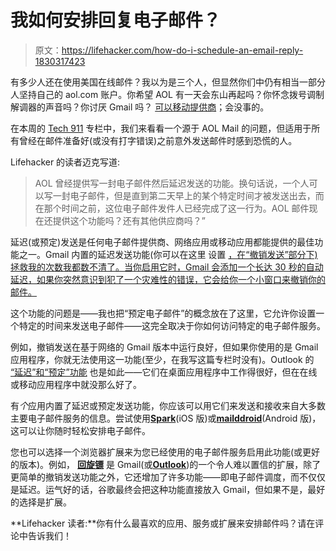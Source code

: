 # 我如何安排回复电子邮件？

> 原文：<https://lifehacker.com/how-do-i-schedule-an-email-reply-1830317423>

有多少人还在使用美国在线邮件？我以为是三个人，但显然你们中仍有相当一部分人坚持自己的 aol.com 账户。你希望 AOL 有一天会东山再起吗？你怀念拨号调制解调器的声音吗？你讨厌 Gmail 吗？ [可以移动提供商](https://lifehacker.com/how-do-i-import-another-email-account-into-gmail-1829997407)；会没事的。



在本周的 [Tech 911](https://lifehacker.com/c/tech-911) 专栏中，我们来看看一个源于 AOL Mail 的问题，但适用于所有曾经在邮件准备好(或没有打字错误)之前意外发送邮件时感到恐慌的人。

Lifehacker 的读者迈克写道:

> AOL 曾经提供写一封电子邮件然后延迟发送的功能。换句话说，一个人可以写一封电子邮件，但是直到第二天早上的某个特定时间才被发送出去，而在那个时间之前，这位电子邮件发件人已经完成了这一行为。AOL 邮件现在还提供这个功能吗？还有其他供应商吗？”

延迟(或预定)发送是任何电子邮件提供商、网络应用或移动应用都能提供的最佳功能之一。Gmail 内置的延迟发送功能(你可以在这里 设置 [，在“撤销发送”部分下)拯救我的次数我都数不清了。当你启用它时，Gmail 会添加一个长达 30 秒的自动延迟，如果你突然意识到犯了一个灾难性的错误，它会给你一个小窗口来撤销你的邮件。](https://mail.google.com/mail/u/0/#settings/general)

这个功能的问题是——我也把“预定电子邮件”的概念放在了这里，它允许你设置一个特定的时间来发送电子邮件——这完全取决于你如何访问特定的电子邮件服务。

例如，撤销发送在基于网络的 Gmail 版本中运行良好，但如果你使用的是 Gmail 应用程序，你就无法使用这一功能(至少，在我写这篇专栏时没有)。Outlook 的 [“延迟”和“预定”功能](https://support.office.com/en-us/article/delay-or-schedule-sending-email-messages-026af69f-c287-490a-a72f-6c65793744ba) 也是如此——它们在桌面应用程序中工作得很好，但在在线或移动应用程序中就没那么好了。

有*个*应用内置了延迟或预定发送功能，你应该可以用它们来发送和接收来自大多数主要电子邮件服务的信息。尝试使用[**Spark**](https://sparkmailapp.com/)(iOS 版)或[**mailddroid**](https://play.google.com/store/apps/details?id=com.maildroid&hl=en_US)(Android 版)，这可以让你随时轻松安排电子邮件。

您也可以选择一个浏览器扩展来为您已经使用的电子邮件服务启用此功能(或更好的版本)。例如， [**回旋镖**](https://www.boomeranggmail.com/) 是 Gmail(或[**Outlook**](http://www.boomerangoutlook.com/))的一个令人难以置信的扩展，除了更简单的撤销发送功能之外，它还增加了许多功能——即电子邮件调度，而不仅仅是延迟。运气好的话，谷歌最终会把这种功能直接放入 Gmail，但如果不是，最好的选择是扩展。

**Lifehacker 读者:**你有什么最喜欢的应用、服务或扩展来安排邮件吗？请在评论中告诉我们！